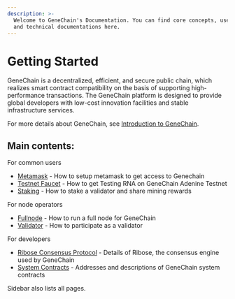 ```yaml
---
description: >-
  Welcome to GeneChain's Documentation. You can find core concepts, user guides,
  and technical documentations here.
---
```


# Getting Started

GeneChain is a decentralized, efficient, and secure public chain, which realizes smart contract compatibility on the basis of supporting high-performance transactions. The GeneChain platform is designed to provide global developers with low-cost innovation facilities and stable infrastructure services.

For more details about GeneChain, see [Introduction to GeneChain](introduction.md).

## Main contents:

For common users

* [Metamask](user-manual/metamask.md) - How to setup metamask to get access to Genechain
* [Testnet Faucet](user-manual/testnet_faucet.md) - How to get Testing RNA on GeneChain Adenine Testnet
* [Staking](user-manual/staking.md) - How to stake a validator and share mining rewards

For node operators

* [Fullnode](for-node-operators/fullnode.md) - How to run a full node for GeneChain
* [Validator](for-node-operators/validator.md) - How to participate as a validator

For developers

* [Ribose Consensus Protocol](for-developers/ribose-consensus-protocol.md) - Details of Ribose, the consensus engine used by GeneChain
* [System Contracts](for-developers/system-contracts.md) - Addresses and descriptions of GeneChain system contracts

Sidebar also lists all pages.

